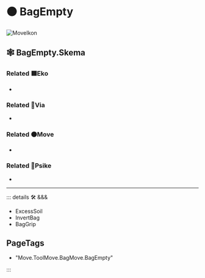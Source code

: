 # 🟠 <move>BagEmpty</move>

![MoveIkon](/Move/Move_Ikon.png)

## 🕸 BagEmpty.Skema

### Related 🟩<eko>Eko</eko>

-

### Related 🔻<via>Via</via>

-

### Related 🟠<move>Move</move>

-

### Related 💜<psike>Psike</psike>

-

---

<!-- =================================================== -->
<!-- =================================================== -->
<!-- =================================================== -->
<!-- =================================================== -->
<!-- =================================================== -->
::: details 🛠 <dev>&&&</dev>

- ExcessSoil
- InvertBag
- BagGrip

<h2>PageTags</h2>

- "Move.ToolMove.BagMove.BagEmpty"

:::
